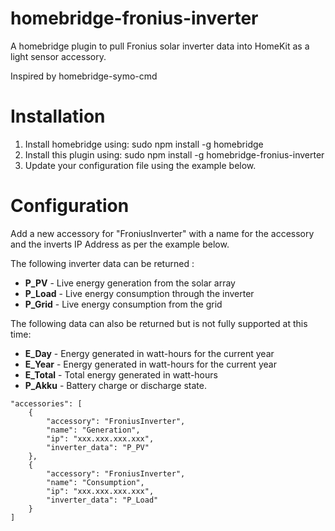 # homebridge-fronius-inverter
A homebridge plugin to pull Fronius solar inverter data into HomeKit as a light sensor accessory.

Inspired by homebridge-symo-cmd

# Installation

1. Install homebridge using: sudo npm install -g homebridge
2. Install this plugin using: sudo npm install -g homebridge-fronius-inverter
3. Update your configuration file using the example below.

# Configuration

Add a new accessory for "FroniusInverter" with a name for the accessory and the inverts IP Address as per the example below.

The following inverter data can be returned :

* **P_PV** - Live energy generation from the solar array
* **P_Load** - Live energy consumption through the inverter
* **P_Grid** - Live energy consumption from the grid

The following data can also be returned but is not fully supported at this time:

* **E_Day** - Energy generated in watt-hours for the current year
* **E_Year** - Energy generated in watt-hours for the current year
* **E_Total** - Total energy generated in watt-hours
* **P_Akku** - Battery charge or discharge state. 

```
"accessories": [
    {
        "accessory": "FroniusInverter",
        "name": "Generation",
        "ip": "xxx.xxx.xxx.xxx",
        "inverter_data": "P_PV"
    },
    {
        "accessory": "FroniusInverter",
        "name": "Consumption",
        "ip": "xxx.xxx.xxx.xxx",
        "inverter_data": "P_Load"
    }
]
```


